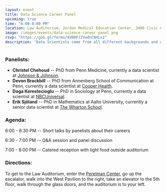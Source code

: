 ```yaml
---
layout: event
title: Data Science Career Panel
upcoming: true
time: "6:00-8:00 PM"
location: Law Auditorium, Jordan Medical Education Center, 3400 Civic Center Blvd
image: /images/events/data-science-career-panel.png
rsvp: "https://goo.gl/forms/4VBRPJIVwdnCNXLx2"
description: 'Data Scientists come from all different backgrounds and work in many different domains. Come meet four local Data Scientists and learn from them what a career in data science looks like and how you can start one.'
---
```


### Panelists:

- **Christel Chehoud** -- PhD from Penn Medicine, currently a data scientist at [Johnson & Johnson](https://www.jnj.com/).
- **Devon Brackbill** -- PhD from Annenberg School of Communication at Penn, currently a data scientist at [Cooper Health](http://www.cooperhealth.org/).
- **Doga Kerestecioglu** -- PhD in Sociology at Penn, currently a data scientist at [NBCUniversal](http://www.nbcuniversal.com/).
- **Erik Sjöland** -- PhD in Mathematics at Aalto University, currently a senior data scientist at [The Wharton School](https://www.wharton.upenn.edu/).

### Agenda:

6:00 - 6:30 PM -- Short talks by panelists about their careers

6:30 - 7:00 PM -- Q&A session and panel discussion

7:00 - 8:00 PM -- Catered reception with light food outside auditorium

### Directions:

To get to the Law Auditorium, enter the [Perelman Center](https://www.google.com/maps/place/Perelman+Center+for+Advanced+Medicine/), go up the escalator, walk into the West Pavilion to the right, take an elevator to the 5th floor, walk through the glass doors, and the auditorium is to your left.
